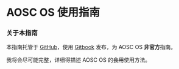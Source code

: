 # AOSC OS 使用指南

### 关于本指南

本指南托管于 [GitHub](https://github.com/RedL0tus/AOSC-OS-Guides)，使用 [Gitbook](https://www.gitbook.com/book/redl0tus/aosc-os-guides) 发布，为 AOSC OS **非官方**指南。

我将会尽可能完整，详细得描述 AOSC OS 的~~食用~~使用方法。



